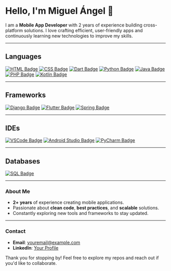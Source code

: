 # Hello, I'm Miguel Ángel 👋

I am a **Mobile App Developer** with 2 years of experience building cross-platform solutions. I love crafting efficient, user-friendly apps and continuously learning new technologies to improve my skills.

---

## Languages

[![HTML Badge](https://img.shields.io/badge/-HTML-E34F26?logo=html5&logoColor=fff&style=flat-square)](https://developer.mozilla.org/en-US/docs/Web/HTML)
[![CSS Badge](https://img.shields.io/badge/-CSS-1572B6?logo=css3&logoColor=fff&style=flat-square)](https://developer.mozilla.org/en-US/docs/Web/CSS)
[![Dart Badge](https://img.shields.io/badge/-Dart-0175C2?logo=dart&logoColor=fff&style=flat-square)](https://dart.dev/)
[![Python Badge](https://img.shields.io/badge/-Python-3776AB?logo=python&logoColor=fff&style=flat-square)](https://www.python.org/)
[![Java Badge](https://img.shields.io/badge/-Java-007396?logo=java&logoColor=fff&style=flat-square)](https://www.java.com/)
[![PHP Badge](https://img.shields.io/badge/-PHP-777BB4?logo=php&logoColor=fff&style=flat-square)](https://www.php.net/)
[![Kotlin Badge](https://img.shields.io/badge/-Kotlin-0095D5?logo=kotlin&logoColor=fff&style=flat-square)](https://kotlinlang.org/)

---

## Frameworks

[![Django Badge](https://img.shields.io/badge/-Django-092E20?logo=django&logoColor=white&style=flat-square)](https://www.djangoproject.com/)
[![Flutter Badge](https://img.shields.io/badge/-Flutter-02569B?logo=flutter&logoColor=white&style=flat-square)](https://flutter.dev/)
[![Spring Badge](https://img.shields.io/badge/-Spring-6DB33F?logo=spring&logoColor=white&style=flat-square)](https://spring.io/)

---

## IDEs

[![VSCode Badge](https://img.shields.io/badge/-VS%20Code-007ACC?logo=visual-studio-code&logoColor=white&style=flat-square)](https://code.visualstudio.com/)
[![Android Studio Badge](https://img.shields.io/badge/-Android%20Studio-3DDC84?logo=android-studio&logoColor=white&style=flat-square)](https://developer.android.com/studio)
[![PyCharm Badge](https://img.shields.io/badge/-PyCharm-000000?logo=pycharm&logoColor=white&style=flat-square)](https://www.jetbrains.com/pycharm/)

---

## Databases

[![SQL Badge](https://img.shields.io/badge/-SQL-336791?style=flat-square&logo=postgresql&logoColor=white)](https://www.postgresql.org/)

---

### About Me

- **2+ years** of experience creating mobile applications.  
- Passionate about **clean code**, **best practices**, and **scalable** solutions.  
- Constantly exploring new tools and frameworks to stay updated.  

---

### Contact

- **Email**: [youremail@example.com](mailto:miguel.stucom@gmail.com)  
- **LinkedIn**: [Your Profile](https://www.linkedin.com/miguel)

Thank you for stopping by! Feel free to explore my repos and reach out if you'd like to collaborate.
